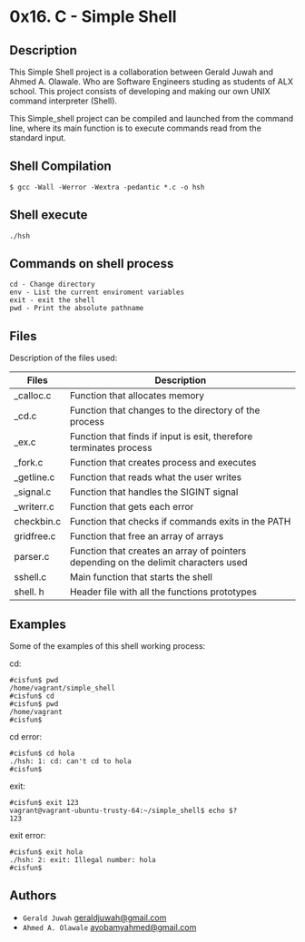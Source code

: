 # 0x16. C - Simple Shell

## Description

This Simple Shell project is a collaboration between Gerald Juwah and Ahmed A. Olawale. Who are Software Engineers studing as students of ALX school. This project consists of developing and making our own UNIX command interpreter (Shell).

This Simple_shell project can be compiled and launched from the command line, where its main function is to execute commands read from the standard input.

## Shell Compilation
	$ gcc -Wall -Werror -Wextra -pedantic *.c -o hsh
## Shell execute
	./hsh

## Commands on shell process
	cd - Change directory
	env - List the current enviroment variables
	exit - exit the shell
	pwd - Print the absolute pathname

## Files
Description of the files used:

| Files | Description             |
| --------- | ------------------- |
| _calloc.c  | Function that allocates memory |
| _cd.c    | Function that changes to the directory of the process |
| _ex.c    | Function that finds if input is esit, therefore terminates process |
| _fork.c | Function that creates process and executes |
| _getline.c | Function that reads what the user writes |
| _signal.c | Function that handles the SIGINT signal |
| _writerr.c | Function that gets each error |
| checkbin.c | Function that checks if commands exits in the PATH |
| gridfree.c | Function that free an array of arrays |
| parser.c | Function that creates an array of pointers depending on the delimit characters used |
| sshell.c | Main function that starts the shell |
| shell. h | Header file with all the functions prototypes |

## Examples

Some of the examples of this shell working process:

cd:

	#cisfun$ pwd
	/home/vagrant/simple_shell
	#cisfun$ cd
	#cisfun$ pwd
	/home/vagrant
	#cisfun$

cd error:

	#cisfun$ cd hola
	./hsh: 1: cd: can't cd to hola
	#cisfun$

exit:

	#cisfun$ exit 123
	vagrant@vagrant-ubuntu-trusty-64:~/simple_shell$ echo $?
	123

exit error:

	#cisfun$ exit hola
	./hsh: 2: exit: Illegal number: hola
	#cisfun$

## Authors
- `Gerald Juwah` geraldjuwah@gmail.com
- `Ahmed A. Olawale` ayobamyahmed@gmail.com
